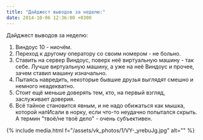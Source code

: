 ```yaml
---
title: "Дайджест выводов за неделю:"
date: 2014-10-06 12:36:00 +0300
---
```


Дайджест выводов за неделю:
1. Виндоус 10 - ниочём.
2. Переход к другому оператору со своим номером - не больно.
3. Ставить на сервер Виндоус, поверх неё виртуальную машину - так себе. Лучше виртуальную машину, а уже на неё Виндоус и прочее, зачем ставил машину изначально.
4. Пытаясь навредить, некоторые бывшие друзья выглядят смешно и немного неадекватно.
5. Стоит ещё меньше доверять тем, кто, на первый взгляд, заслуживает доверия.
6. Всё тайное становится явным, и не надо обижаться как мышка, которой напИсали в норку, если что-то неудачно попытался скрыть. А термин "твоё/не твоё дело" - очень субъективен.

{% include media.html f="/assets/vk_photos/1/VY-_yrebuJg.jpg" alt="" %}
